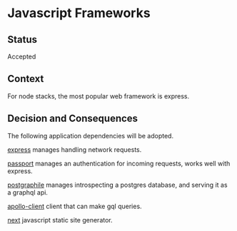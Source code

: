 # Javascript Frameworks

## Status
Accepted

## Context

For node stacks, the most popular web framework is express. 

## Decision and Consequences

The following application dependencies will be adopted.

[express](https://www.npmjs.com/package/express) manages handling network requests.

[passport](https://www.npmjs.com/package/passport)
manages an authentication for incoming requests, works well with express. 

[postgraphile](https://www.npmjs.com/package/postgraphile) manages introspecting a postgres database, and serving it as a graphql api.

[apollo-client](https://www.npmjs.com/package/apollo-client) client that can make gql queries.

[next](https://www.npmjs.com/package/next) javascript static site generator.

